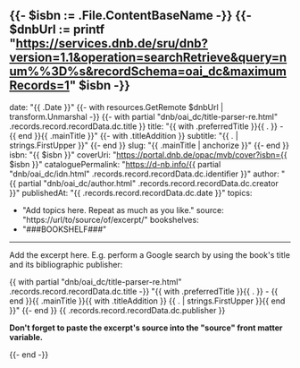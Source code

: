 {{- $isbn := .File.ContentBaseName -}}
{{- $dnbUrl := printf "https://services.dnb.de/sru/dnb?version=1.1&operation=searchRetrieve&query=num%%3D%s&recordSchema=oai_dc&maximumRecords=1" $isbn -}}
---
date: "{{ .Date }}"
{{- with resources.GetRemote $dnbUrl | transform.Unmarshal -}}
{{- with partial "dnb/oai_dc/title-parser-re.html" .records.record.recordData.dc.title }}
title: "{{ with .preferredTitle }}{{ . }} - {{ end }}{{ .mainTitle }}"
{{- with .titleAddition }}
subtitle: "{{ . | strings.FirstUpper }}"
{{- end }}
slug: "{{ .mainTitle | anchorize }}"
{{- end }}
isbn: "{{ $isbn }}"
coverUri: "https://portal.dnb.de/opac/mvb/cover?isbn={{ $isbn }}"
cataloguePermalink: "https://d-nb.info/{{ partial "dnb/oai_dc/idn.html" .records.record.recordData.dc.identifier }}"
author: "{{ partial "dnb/oai_dc/author.html" .records.record.recordData.dc.creator }}"
publishedAt: "{{ .records.record.recordData.dc.date }}"
topics:
  - "Add topics here. Repeat as much as you like."
source: "https://url/to/source/of/excerpt/"
bookshelves:
  - "###BOOKSHELF###"
---

Add the excerpt here. E.g. perform a Google search by using the book's title and
its bibliographic publisher:

{{ with partial "dnb/oai_dc/title-parser-re.html" .records.record.recordData.dc.title -}}
"{{ with .preferredTitle }}{{ . }} - {{ end }}{{ .mainTitle }}{{ with .titleAddition }} {{ . | strings.FirstUpper }}{{ end }}"
{{- end }} {{ .records.record.recordData.dc.publisher }}

**Don't forget to paste the excerpt's source into the "source" front matter 
variable.**

{{- end -}}